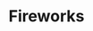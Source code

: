 ---
title: Fireworks
direct_url: http://projects.calebevans.me/fireworks
categories: fun
short_description: A fun, firework-spawning time-waster
---